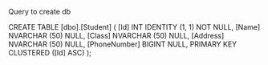 Query to create db 

CREATE TABLE [dbo].[Student] (
    [Id]          INT           IDENTITY (1, 1) NOT NULL,
    [Name]        NVARCHAR (50) NULL,
    [Class]       NVARCHAR (50) NULL,
    [Address]     NVARCHAR (50) NULL,
    [PhoneNumber] BIGINT        NULL,
    PRIMARY KEY CLUSTERED ([Id] ASC)
);
